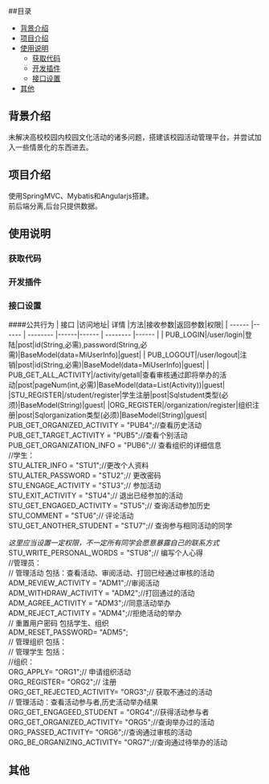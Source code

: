 ##目录
* [背景介绍](#背景介绍)
* [项目介绍](#项目介绍)
* [使用说明](#使用说明)
  * [获取代码](#获取代码)
  * [开发插件](#开发插件)
  * [接口设置](#接口设置)
* [其他](#其他)
<a name="背景介绍"></a>
## 背景介绍
未解决高校校园内校园文化活动的诸多问题，搭建该校园活动管理平台，并尝试加入一些情景化的东西进去。
<a name="项目介绍"></a>
## 项目介绍
使用SpringMVC、Mybatis和Angularjs搭建。<br>
前后端分离,后台只提供数据。

<a name="使用说明"></a>
## 使用说明

<a name="获取代码"></a>
### 获取代码

<a name="开发插件"></a>
### 开发插件

<a name="接口设置"></a>
### 接口设置
####公共行为
| 接口    |访问地址| 详情     |方法|接收参数|返回参数|权限|
| ------ |------ | -------- |------|------ | -------- |------ | 
| PUB_LOGIN|/user/login|登陆|post|id(String,必需),password(String,必需)|BaseModel(data=MiUserInfo)|guest|
| PUB_LOGOUT|/user/logout|注销|post|id(String,必需)|BaseModel(data=MiUserInfo)|guest|
| PUB_GET_ALL_ACTIVITY|/activity/getall|查看审核通过即将举办的活动|post|pageNum(int,必需)|BaseModel(data=List(Activity))|guest|
|STU_REGISTER|/student/register|学生注册|post|Sqlstudent类型(必须)|BaseModel(String)|guest|
|ORG_REGISTER|/organization/register|组织注册|post|Sqlorganization类型(必须)|BaseModel(String)|guest|
PUB_GET_ORGANIZED_ACTIVITY = "PUB4";//查看历史活动<br>
PUB_GET_TARGET_ACTIVITY = "PUB5";//查看个别活动<br>
PUB_GET_ORGANIZATION_INFO = "PUB6";//    查看组织的详细信息<br>
//学生：<br>
STU_ALTER_INFO = "STU1";//更改个人资料<br>
STU_ALTER_PASSWORD = "STU2";//    更改密码<br>
STU_ENGAGE_ACTIVITY = "STU3";//    参加活动<br>
STU_EXIT_ACTIVITY = "STU4";//    退出已经参加的活动<br>
STU_GET_ENGAGED_ACTIVITY = "STU5";//    查询活动参加历史<br>
STU_COMMENT = "STU6";//    评论活动<br>
STU_GET_ANOTHER_STUDENT = "STU7";//    查询参与相同活动的同学<br>
 
*这里应当设置一定权限，不一定所有同学会愿意暴露自己的联系方式<br>*
STU_WRITE_PERSONAL_WORDS = "STU8";//    编写个人心得<br>
//管理员：<br>
//    管理活动 包括：查看活动、审阅活动、打回已经通过审核的活动<br>
ADM_REVIEW_ACTIVITY = "ADM1";//审阅活动<br>
ADM_WITHDRAW_ACTIVITY = "ADM2";//打回通过的活动<br>
ADM_AGREE_ACTIVITY = "ADM3";//同意活动举办<br>
ADM_REJECT_ACTIVITY = "ADM4";//拒绝活动的举办<br>
//    重置用户密码 包括学生、组织<br>
ADM_RESET_PASSWORD= "ADM5";<br>
//    管理组织 包括：<br>
//    管理学生 包括：<br>
//组织：<br>
ORG_APPLY= "ORG1";//    申请组织活动<br>
ORG_REGISTER= "ORG2";//    注册<br>
ORG_GET_REJECTED_ACTIVITY= "ORG3";//    获取不通过的活动<br>
//    管理活动：查看活动参与者,历史活动举办结果<br>
ORG_GET_ENGAGEED_STUDENT = "ORG4";//获得活动参与者<br>
ORG_GET_ORGANIZED_ACTIVITY= "ORG5";//查询举办过的活动<br>
ORG_PASSED_ACTIVITY= "ORG6";//查询通过审核的活动<br>
ORG_BE_ORGANIZING_ACTIVITY= "ORG7";//查询通过待举办的活动<br>

<a name="其他"></a>
## 其他
